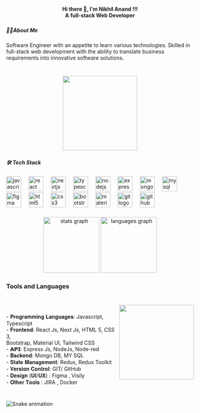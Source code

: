 <h4 align="center">Hi there 👋, I'm Nikhil Anand !!!<br>A full-stack Web Developer</h4>

###

<h5 align="left">🧑‍💻About Me</h5>

###

<p align="left">Software Engineer with an appetite to learn various technologies. Skilled in full-stack web development with the ability to translate business requirements into innovative software solutions.</p>

###

<br clear="both">

<div align="center">
  <img height="200" src="https://media.licdn.com/dms/image/D4D16AQFYgsPdPwDK_w/profile-displaybackgroundimage-shrink_350_1400/0/1691984997538?e=1705536000&v=beta&t=pR38xbfpp2o2eanfYIZQxQ0PQ_2QMqqFJEIO7j353mA"  />
</div>

###

<h5 align="left">🛠️ Tech Stack</h5>

###

<div align="left">
  <img src="https://cdn.jsdelivr.net/gh/devicons/devicon/icons/javascript/javascript-original.svg" height="40" alt="javascript logo"  />
  <img width="12" />
  <img src="https://cdn.jsdelivr.net/gh/devicons/devicon/icons/react/react-original.svg" height="40" alt="react logo"  />
  <img width="12" />
  <img src="https://cdn.jsdelivr.net/gh/devicons/devicon/icons/nextjs/nextjs-original.svg" height="40" alt="nextjs logo"  />
  <img width="12" />
  <img src="https://cdn.jsdelivr.net/gh/devicons/devicon/icons/typescript/typescript-original.svg" height="40" alt="typescript logo"  />
  <img width="12" />
  <img src="https://cdn.jsdelivr.net/gh/devicons/devicon/icons/nodejs/nodejs-original.svg" height="40" alt="nodejs logo"  />
  <img width="12" />
  <img src="https://cdn.jsdelivr.net/gh/devicons/devicon/icons/express/express-original.svg" height="40" alt="express logo"  />
  <img width="12" />
  <img src="https://cdn.jsdelivr.net/gh/devicons/devicon/icons/mongodb/mongodb-original.svg" height="40" alt="mongodb logo"  />
  <img width="12" />
  <img src="https://cdn.jsdelivr.net/gh/devicons/devicon/icons/mysql/mysql-original.svg" height="40" alt="mysql logo"  />
  <img width="12" />
  <img src="https://cdn.jsdelivr.net/gh/devicons/devicon/icons/figma/figma-original.svg" height="40" alt="figma logo"  />
  <img width="12" />
  <img src="https://cdn.jsdelivr.net/gh/devicons/devicon/icons/html5/html5-original.svg" height="40" alt="html5 logo"  />
  <img width="12" />
  <img src="https://cdn.jsdelivr.net/gh/devicons/devicon/icons/css3/css3-original.svg" height="40" alt="css3 logo"  />
  <img width="12" />
  <img src="https://cdn.jsdelivr.net/gh/devicons/devicon/icons/bootstrap/bootstrap-original.svg" height="40" alt="bootstrap logo"  />
  <img width="12" />
  <img src="https://cdn.jsdelivr.net/gh/devicons/devicon/icons/materialui/materialui-original.svg" height="40" alt="materialui logo"  />
  <img width="12" />
  <img src="https://cdn.jsdelivr.net/gh/devicons/devicon/icons/git/git-original.svg" height="40" alt="git logo"  />
  <img width="12" />
  <img src="https://cdn.jsdelivr.net/gh/devicons/devicon/icons/github/github-original.svg" height="40" alt="github logo"  />
</div>

###

<div align="center">
  <img src="https://github-readme-stats.vercel.app/api?username=nikhilgotcloud&hide_title=false&hide_rank=false&show_icons=true&include_all_commits=true&count_private=true&disable_animations=false&theme=dracula&locale=en&hide_border=false&order=1" height="150" alt="stats graph"  />
  <img src="https://github-readme-stats.vercel.app/api/top-langs?username=nikhilgotcloud&locale=en&hide_title=false&layout=compact&card_width=320&langs_count=5&theme=dracula&hide_border=false&order=2" height="150" alt="languages graph"  />
</div>

###

<h3 align="left">Tools and Languages</h3>

###

<br clear="both">

<img align="right" height="200" src="https://miro.medium.com/v2/resize:fit:828/1*nWQ_U5NKEfNeGCTfh_2-Mw.gif"  />

###

<p align="left">- 𝐏𝐫𝐨𝐠𝐫𝐚𝐦𝐦𝐢𝐧𝐠 𝐋𝐚𝐧𝐠𝐮𝐚𝐠𝐞𝐬: Javascript, Typescript<br> - 𝐅𝐫𝐨𝐧𝐭𝐞𝐧𝐝: React Js, Next Js, HTML 5, CSS 3, <br>Bootstrap, Material UI, Tailwind CSS<br> - 𝗔𝗣𝗜: Express Js, NodeJs, Node-red<br> - 𝐁𝐚𝐜𝐤𝐞𝐧𝐝: Mongo DB, MY SQL<br> - 𝐒𝐭𝐚𝐭𝐞 𝐌𝐚𝐧𝐚𝐠𝐞𝐦𝐞𝐧𝐭: Redux, Redux Toolkit<br> - 𝐕𝐞𝐫𝐬𝐢𝐨𝐧 𝐂𝐨𝐧𝐭𝐫𝐨𝐥: GIT/ GitHub<br> - 𝐃𝐞𝐬𝐢𝐠𝐧 (𝐔𝐈/𝐔𝐗) : Figma , Visily<br> - 𝐎𝐭𝐡𝐞𝐫 𝐓𝐨𝐨𝐥𝐬 : JIRA , Docker</p>

###

<br clear="both">

<img src="https://raw.githubusercontent.com/nikhilgotcloud/nikhilgotcloud/output/snake.svg" alt="Snake animation" />

###
